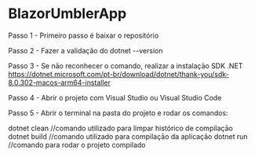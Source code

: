 # BlazorUmblerApp

Passo 1 - Primeiro passo é baixar o repositório

Passo 2 - Fazer a validação do dotnet --version 

Passo 3 - Se nāo reconhecer o comando, realizar a instalaçāo SDK .NET https://dotnet.microsoft.com/pt-br/download/dotnet/thank-you/sdk-8.0.302-macos-arm64-installer

Passo 4 - Abrir o projeto com Visual Studio ou Visual Studio Code

Passo 5 - Abrir o terminal na pasta do projeto e rodar os comandos:

dotnet clean //comando utilizado para limpar histórico de compilaçāo
dotnet build //comando utilizado para compilaçāo da aplicação
dotnet run //comando para rodar o projeto compilado
